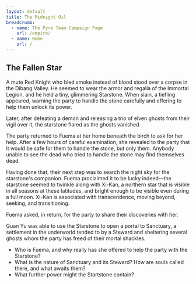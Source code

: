 ```yaml
---
layout: default
title: The Midnight Oil
breadcrumb:
  - name: The Pyre Team Campaign Page
    url: /empire/
  - name: Home
    url: /
---
```

## The Fallen Star

A mute Red Knight who bled smoke instead of blood stood over a corpse in the Dibang Valley. He seemed to wear the armor and regalia of the Immortal Legion, and he held a tiny, glimmering Starstone. When slain, a tiefling appeared, warning the party to handle the stone carefully and offering to help them unlock its power.

Later, after defeating a demon and releasing a trio of elven ghosts from their vigil over it, the starstone flared as the ghosts vanished.

The party returned to Fuema at her home beneath the birch to ask for her help. After a few hours of careful examination, she revealed to the party that it would be safe for them to handle the stone, but only them. Anybody unable to see the dead who tried to handle the stone may find themselves dead.

Having done that, their next step was to search the night sky for the starstone's companion. Fuema proclaimed it to be lucky indeed—the starstone seemed to twinkle along with Xi-Kan, a northern star that is visible in all seasons at these latitudes, and bright enough to be visible even during a full moon. Xi-Kan is associated with transcendence, moving beyond, seeking, and transitioning.

Fuema asked, in return, for the party to share their discoveries with her.

Guan Yu was able to use the Starstone to open a portal to Sanctuary, a settlement in the underworld tended to by a Steward and sheltering several ghosts whom the party has freed of their mortal shackles.

* Who is Fuema, and why really has she offered to help the party with the Starstone?  
* What is the nature of Sanctuary and its Steward? How are souls called there, and what awaits them?  
* What further power might the Startstone contain?  
